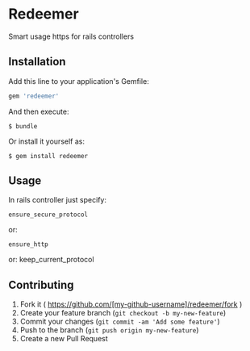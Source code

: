 # Redeemer

Smart usage https for rails controllers

## Installation

Add this line to your application's Gemfile:

```ruby
gem 'redeemer'
```

And then execute:

    $ bundle

Or install it yourself as:

    $ gem install redeemer

## Usage

In rails controller just specify:

    ensure_secure_protocol

or:

    ensure_http

or:
    keep_current_protocol

## Contributing

1. Fork it ( https://github.com/[my-github-username]/redeemer/fork )
2. Create your feature branch (`git checkout -b my-new-feature`)
3. Commit your changes (`git commit -am 'Add some feature'`)
4. Push to the branch (`git push origin my-new-feature`)
5. Create a new Pull Request
